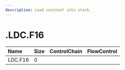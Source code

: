 ```yaml
---
description: Load constant into stack.
---
```


# .LDC.F16

| Name | Size | ControlChain | FlowControl |
| :--- | :--- | :--- | :--- |
| LDC.F16 | 0 |  |  |

